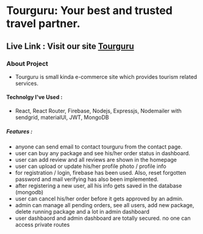 # Tourguru: Your best and trusted travel partner.

## Live Link : Visit our site [Tourguru](https://tourguru.babulakter.com)

### About Project

- Tourguru is small kinda e-commerce site which provides tourism related services.

#### Technolgy I've Used :

- React, React Router, Firebase, Nodejs, Expressjs, Nodemailer with sendgrid, materialUI, JWT, MongoDB

##### Features :

- anyone can send email to contact tourguru from the contact page.
- user can buy any package and see his/her order status in dashboard.
- user can add review and all reviews are shown in the homepage
- user can upload or update his/her profile photo / profile info
- for registration / login, firebase has been used. Also, reset forgotten password and mail verifying has also been implemented.
- after registering a new user, all his info gets saved in the database (mongodb)
- user can cancel his/her order before it gets approved by an admin.
- admin can manage all pending orders, see all users, add new package, delete running package and a lot in admin dashboard
- user dashbaord and admin dashboard are totally secured. no one can access private routes
